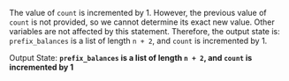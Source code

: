 The value of `count` is incremented by 1. However, the previous value of `count` is not provided, so we cannot determine its exact new value. Other variables are not affected by this statement. Therefore, the output state is: `prefix_balances` is a list of length `n + 2`, and `count` is incremented by 1.

Output State: **`prefix_balances` is a list of length `n + 2`, and `count` is incremented by 1**